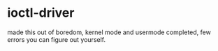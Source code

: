 # ioctl-driver
made this out of boredom, kernel mode and usermode completed, few errors you can figure out yourself. 
